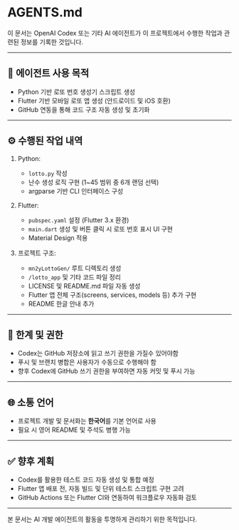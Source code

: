# AGENTS.md

이 문서는 OpenAI Codex 또는 기타 AI 에이전트가 이 프로젝트에서 수행한 작업과 관련된 정보를 기록한 것입니다.

---

## 🎯 에이전트 사용 목적

- Python 기반 로또 번호 생성기 스크립트 생성
- Flutter 기반 모바일 로또 앱 생성 (안드로이드 및 iOS 호환)
- GitHub 연동을 통해 코드 구조 자동 생성 및 초기화

---

## ⚙️ 수행된 작업 내역

1. Python:
   - `lotto.py` 작성
   - 난수 생성 로직 구현 (1~45 범위 중 6개 랜덤 선택)
   - argparse 기반 CLI 인터페이스 구성

2. Flutter:
   - `pubspec.yaml` 설정 (Flutter 3.x 환경)
   - `main.dart` 생성 및 버튼 클릭 시 로또 번호 표시 UI 구현
   - Material Design 적용

3. 프로젝트 구조:
   - `mn2yLottoGen/` 루트 디렉토리 생성
   - `/lotto_app` 및 기타 코드 파일 정리
   - LICENSE 및 README.md 파일 자동 생성
   - Flutter 앱 전체 구조(screens, services, models 등) 추가 구현
   - README 한글 안내 추가

---

## 🔐 한계 및 권한

- Codex는 GitHub 저장소에 읽고 쓰기 권한을 가질수 있어야함
- 푸시 및 브랜치 병합은 사용자가 수동으로 수행해야 함
- 향후 Codex에 GitHub 쓰기 권한을 부여하면 자동 커밋 및 푸시 가능

---

## 🌐 소통 언어

- 프로젝트 개발 및 문서화는 **한국어**를 기본 언어로 사용
- 필요 시 영어 README 및 주석도 병행 가능

---

## ✅ 향후 계획

- Codex를 활용한 테스트 코드 자동 생성 및 통합 예정
- Flutter 앱 배포 전, 자동 빌드 및 단위 테스트 스크립트 구현 고려
- GitHub Actions 또는 Flutter CI와 연동하여 워크플로우 자동화 검토

---

본 문서는 AI 개발 에이전트의 활동을 투명하게 관리하기 위한 목적입니다.
